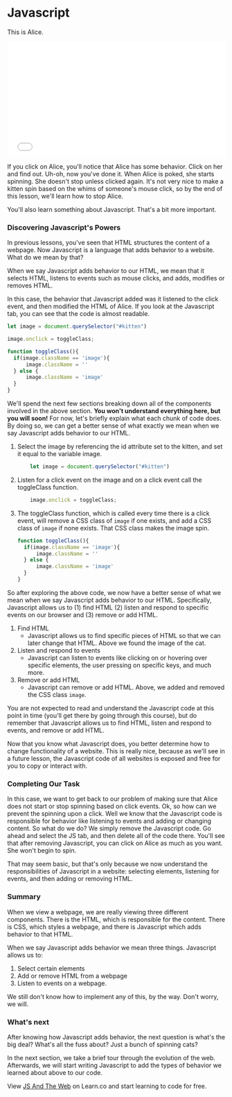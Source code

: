 # Javascript

This is Alice.

<iframe height='265' scrolling='no' title='js and the web' src='//codepen.io/joemburgess/embed/bqayRX/?height=265&theme-id=0&default-tab=css,result&embed-version=2&editable=true' frameborder='no' allowtransparency='true' allowfullscreen='true' style='width: 100%;'>See the Pen <a href='http://codepen.io/joemburgess/pen/bqayRX/'>js and the web</a> by Joe Burgess (<a href='http://codepen.io/joemburgess'>@joemburgess</a>) on <a href='http://codepen.io'>CodePen</a>.
</iframe>

If you click on Alice, you'll notice that Alice has some behavior.  Click on her and find out.  Uh-oh, now you've done it.  When Alice is poked, she starts spinning.  She doesn't stop unless clicked again.  It's not very nice to make a kitten spin based on the whims of someone's mouse click, so by the end of this lesson, we'll learn how to stop Alice.  

You'll also learn something about Javascript. That's a bit more important. 

### Discovering Javascript's Powers

In previous lessons, you've seen that HTML structures the content of a webpage.  Now Javascript is a language that adds behavior to a website.  What do we mean by that?

When we say Javascript adds behavior to our HTML, we mean that it selects HTML, listens to events such as mouse clicks, and adds, modifies or removes HTML.  

In this case, the behavior that Javascript added was it listened to the click event, and then modified the HTML of Alice. If you look at the Javascript tab, you can see that the code is almost readable.  

```javascript 
let image = document.querySelector("#kitten")

image.onclick = toggleClass;

function toggleClass(){
  if(image.className == 'image'){
      image.className = ''
  } else {
      image.className = 'image'
  }
}
```

We'll spend the next few sections breaking down all of the components involved in the above section. **You won't understand everything here, but you will soon!** For now, let's briefly explain what each chunk of code does.  By doing so, we can get a better sense of what exactly we mean when we say Javascript adds behavior to our HTML.



1. Select the image by referencing the id attribute set to the kitten, and set it equal to the variable image.

	```javascript 
		let image = document.querySelector("#kitten")
	```

2. Listen for a click event on the image and on a click event call the toggleClass function.

	```javascript
		image.onclick = toggleClass;
	```
	
3. The toggleClass function, which is called every time there is a click event, will remove a CSS class of `image` if one exists, and add a CSS class of `image` if none exists.  That CSS class makes the image spin.

	```javascript
	function toggleClass(){
	  if(image.className == 'image'){
	      image.className = ''
	  } else {
	      image.className = 'image'
	  }
	}
	```

So after exploring the above code, we now have a better sense of what we mean when we say Javascript adds behavior to our HTML.  Specifically, Javascript allows us to (1) find HTML (2) listen and respond to specific events on our browser and (3) remove or add HTML.  

  1. Find HTML
	  - Javascript allows us to find specific pieces of HTML so that we can later change that HTML.  Above we found the image of the cat.
  2. Listen and respond to events
	  -  Javascript can listen to events like clicking on or hovering over specific elements, the user pressing on specific keys, and much more.  
  3. Remove or add HTML  
	  - Javascript can remove or add HTML.  Above, we added and removed the CSS class `image`.  

You are not expected to read and understand the Javascript code at this point in time (you'll get there by going through this course), but do remember that Javascript allows us to find HTML, listen and respond to events, and remove or add HTML.  

Now that you know what Javascript does, you better determine how to change functionality of a website.  This is really nice, because as we'll see in a future lesson, the Javascript code of all websites is exposed and free for you to copy or interact with.  

### Completing Our Task

In this case, we want to get back to our problem of making sure that Alice does not start or stop spinning based on click events.  Ok, so how can we prevent the spinning upon a click.  Well we know that the Javascript code is responsible for behavior like listening to events and adding or changing content.  So what do we do?  We simply remove the Javascript code. Go ahead and select the JS tab, and then delete all of the code there. You'll see that after removing Javascript, you can click on Alice as much as you want.  She won't begin to spin.  

That may seem basic, but that's only because we now understand the responsibilities of Javascript in a website: selecting elements, listening for events, and then adding or removing HTML.  

### Summary

When we view a webpage, we are really viewing three different components.  There is the HTML, which is responsible for the content.  There is CSS, which styles a webpage, and there is Javascript which adds behavior to that HTML.  

When we say Javascript adds behavior we mean three things.  Javascript allows us to:

1. Select certain elements
2. Add or remove HTML from a webpage
3. Listen to events on a webpage.

We still don't know how to implement any of this, by the way.  Don't worry, we will.

### What's next

After knowing how Javascript adds behavior, the next question is what's the big deal?  What's all the fuss about?  Just a bunch of spinning cats?

In the next section, we take a brief tour through the evolution of the web.  Afterwards, we will start writing Javascript to add the types of behavior we learned about above to our code.

<p class='util--hide'>View <a href='https://learn.co/lessons/js-and-the-web'>JS And The Web</a> on Learn.co and start learning to code for free.</p>
